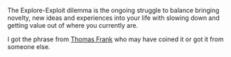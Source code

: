 The Explore-Exploit dilemma is the ongoing struggle to balance bringing novelty, new ideas and experiences into your life with slowing down and getting value out of where you currently are.

I got the phrase from [Thomas Frank](https://www.youtube.com/watch?v=kAWe4Qq-Rp0) who may have coined it or got it from someone else.
